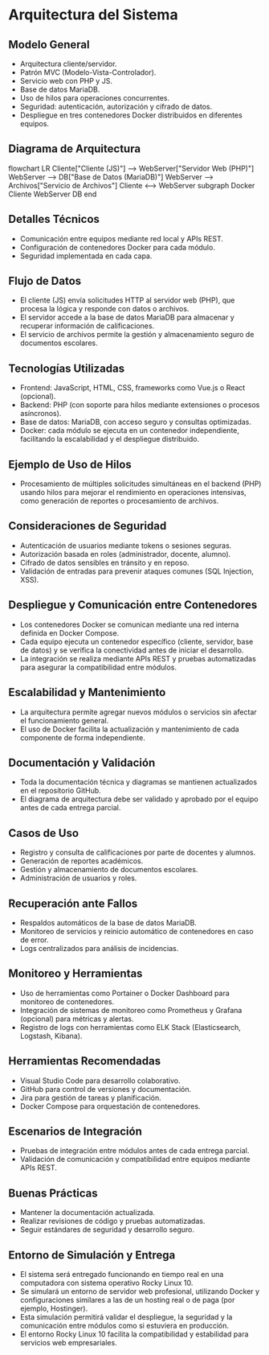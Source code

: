# Arquitectura del Sistema

## Modelo General
- Arquitectura cliente/servidor.
- Patrón MVC (Modelo-Vista-Controlador).
- Servicio web con PHP y JS.
- Base de datos MariaDB.
- Uso de hilos para operaciones concurrentes.
- Seguridad: autenticación, autorización y cifrado de datos.
- Despliegue en tres contenedores Docker distribuidos en diferentes equipos.

## Diagrama de Arquitectura


flowchart LR
    Cliente["Cliente (JS)"] --> WebServer["Servidor Web (PHP)"]
    WebServer --> DB["Base de Datos (MariaDB)"]
    WebServer --> Archivos["Servicio de Archivos"]
    Cliente <--> WebServer
    subgraph Docker
        Cliente
        WebServer
        DB
    end


## Detalles Técnicos
- Comunicación entre equipos mediante red local y APIs REST.
- Configuración de contenedores Docker para cada módulo.
- Seguridad implementada en cada capa.

## Flujo de Datos
- El cliente (JS) envía solicitudes HTTP al servidor web (PHP), que procesa la lógica y responde con datos o archivos.
- El servidor accede a la base de datos MariaDB para almacenar y recuperar información de calificaciones.
- El servicio de archivos permite la gestión y almacenamiento seguro de documentos escolares.

## Tecnologías Utilizadas
- Frontend: JavaScript, HTML, CSS, frameworks como Vue.js o React (opcional).
- Backend: PHP (con soporte para hilos mediante extensiones o procesos asíncronos).
- Base de datos: MariaDB, con acceso seguro y consultas optimizadas.
- Docker: cada módulo se ejecuta en un contenedor independiente, facilitando la escalabilidad y el despliegue distribuido.

## Ejemplo de Uso de Hilos
- Procesamiento de múltiples solicitudes simultáneas en el backend (PHP) usando hilos para mejorar el rendimiento en operaciones intensivas, como generación de reportes o procesamiento de archivos.

## Consideraciones de Seguridad
- Autenticación de usuarios mediante tokens o sesiones seguras.
- Autorización basada en roles (administrador, docente, alumno).
- Cifrado de datos sensibles en tránsito y en reposo.
- Validación de entradas para prevenir ataques comunes (SQL Injection, XSS).

## Despliegue y Comunicación entre Contenedores
- Los contenedores Docker se comunican mediante una red interna definida en Docker Compose.
- Cada equipo ejecuta un contenedor específico (cliente, servidor, base de datos) y se verifica la conectividad antes de iniciar el desarrollo.
- La integración se realiza mediante APIs REST y pruebas automatizadas para asegurar la compatibilidad entre módulos.

## Escalabilidad y Mantenimiento
- La arquitectura permite agregar nuevos módulos o servicios sin afectar el funcionamiento general.
- El uso de Docker facilita la actualización y mantenimiento de cada componente de forma independiente.

## Documentación y Validación
- Toda la documentación técnica y diagramas se mantienen actualizados en el repositorio GitHub.
- El diagrama de arquitectura debe ser validado y aprobado por el equipo antes de cada entrega parcial.

## Casos de Uso
- Registro y consulta de calificaciones por parte de docentes y alumnos.
- Generación de reportes académicos.
- Gestión y almacenamiento de documentos escolares.
- Administración de usuarios y roles.

## Recuperación ante Fallos
- Respaldos automáticos de la base de datos MariaDB.
- Monitoreo de servicios y reinicio automático de contenedores en caso de error.
- Logs centralizados para análisis de incidencias.

## Monitoreo y Herramientas
- Uso de herramientas como Portainer o Docker Dashboard para monitoreo de contenedores.
- Integración de sistemas de monitoreo como Prometheus y Grafana (opcional) para métricas y alertas.
- Registro de logs con herramientas como ELK Stack (Elasticsearch, Logstash, Kibana).

## Herramientas Recomendadas
- Visual Studio Code para desarrollo colaborativo.
- GitHub para control de versiones y documentación.
- Jira para gestión de tareas y planificación.
- Docker Compose para orquestación de contenedores.

## Escenarios de Integración
- Pruebas de integración entre módulos antes de cada entrega parcial.
- Validación de comunicación y compatibilidad entre equipos mediante APIs REST.

## Buenas Prácticas
- Mantener la documentación actualizada.
- Realizar revisiones de código y pruebas automatizadas.
- Seguir estándares de seguridad y desarrollo seguro.

## Entorno de Simulación y Entrega
- El sistema será entregado funcionando en tiempo real en una computadora con sistema operativo Rocky Linux 10.
- Se simulará un entorno de servidor web profesional, utilizando Docker y configuraciones similares a las de un hosting real o de paga (por ejemplo, Hostinger).
- Esta simulación permitirá validar el despliegue, la seguridad y la comunicación entre módulos como si estuviera en producción.
- El entorno Rocky Linux 10 facilita la compatibilidad y estabilidad para servicios web empresariales.
